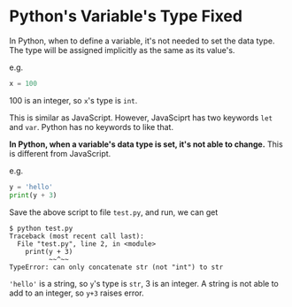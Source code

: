 # Python's Variable's Type Fixed

In Python, when to define a variable, it's not needed to set the data type. The type will be assigned implicitly as the same as its value's.

e.g.

```python
x = 100
```

100 is an integer, so `x`'s type is `int`.

This is similar as JavaScript. However, JavaSciprt has two keywords `let` and `var`. Python has no keywords to like that.

**In Python, when a variable's data type is set, it's not able to change.** This is different from JavaScript.

e.g.

```python
y = 'hello'
print(y + 3)
```

Save the above script to file `test.py`, and run, we can get

```plaintext
$ python test.py 
Traceback (most recent call last):
  File "test.py", line 2, in <module>
    print(y + 3)
          ~~^~~
TypeError: can only concatenate str (not "int") to str
```

`'hello'` is a string, so `y`'s type is `str`, 3 is an integer. A string is not able to add to an integer, so `y+3` raises error.
